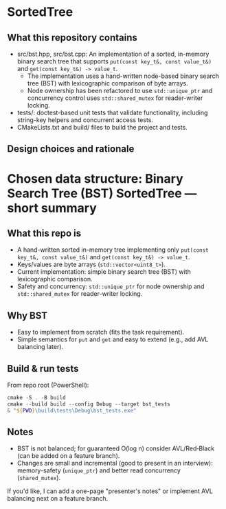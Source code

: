 SortedTree
==========

What this repository contains
----------------------------
- src/bst.hpp, src/bst.cpp: An implementation of a sorted, in-memory binary search tree that supports `put(const key_t&, const value_t&)` and `get(const key_t&) -> value_t`.
  - The implementation uses a hand-written node-based binary search tree (BST) with lexicographic comparison of byte arrays.
  - Node ownership has been refactored to use `std::unique_ptr` and concurrency control uses `std::shared_mutex` for reader-writer locking.
- tests/: doctest-based unit tests that validate functionality, including string-key helpers and concurrent access tests.
- CMakeLists.txt and build/ files to build the project and tests.

Design choices and rationale
---------------------------
Chosen data structure: Binary Search Tree (BST)
SortedTree — short summary
==========================

What this repo is
-----------------
- A hand-written sorted in-memory tree implementing only `put(const key_t&, const value_t&)` and `get(const key_t&) -> value_t`.
- Keys/values are byte arrays (`std::vector<uint8_t>`).
- Current implementation: simple binary search tree (BST) with lexicographic comparison.
- Safety and concurrency: `std::unique_ptr` for node ownership and `std::shared_mutex` for reader-writer locking.

Why BST
-------
- Easy to implement from scratch (fits the task requirement).
- Simple semantics for `put` and `get` and easy to extend (e.g., add AVL balancing later).

Build & run tests
-----------------
From repo root (PowerShell):

```powershell
cmake -S . -B build
cmake --build build --config Debug --target bst_tests
& "${PWD}\build\tests\Debug\bst_tests.exe"
```

Notes
-----
- BST is not balanced; for guaranteed O(log n) consider AVL/Red‑Black (can be added on a feature branch).
- Changes are small and incremental (good to present in an interview): memory-safety (`unique_ptr`) and better read concurrency (`shared_mutex`).

If you'd like, I can add a one-page "presenter's notes" or implement AVL balancing next on a feature branch.

